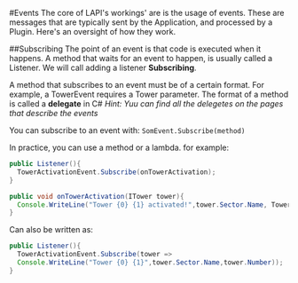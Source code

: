 #Events
The core of LAPI's workings' are is the usage of events.
These are messages that are typically sent by the Application, and processed by a Plugin.
Here's an oversight of how they work.

##Subscribing
The point of an event is that code is executed when it happens.
A method that waits for an event to happen, is usually called a Listener.
We will call adding a listener **Subscribing**.

A method that subscribes to an event must be of a certain format.
For example, a TowerEvent requires a Tower parameter.
The format of a method is called a **delegate** in C#
*Hint: Yuu can find all the delegetes on the pages that describe the events*

You can subscribe to an event with:
``SomEvent.Subscribe(method)``

In practice, you can use a method or a lambda.
for example:
```Java
public Listener(){
  TowerActivationEvent.Subscribe(onTowerActivation);
}

public void onTowerActivation(ITower tower){
  Console.WriteLine("Tower {0} {1} activated!",tower.Sector.Name, Tower.Number);
}
```
Can also be written as:
```Java
public Listener(){
  TowerActivationEvent.Subscribe(tower =>
  Console.WriteLine("Tower {0} {1}",tower.Sector.Name,tower.Number));
}
```
